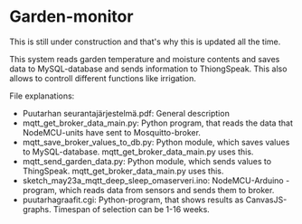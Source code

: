 # Garden-monitor

This is still under construction and that's why this is updated all the time.

This system reads garden temperature and moisture contents and saves data to MySQL-database and sends information to ThiongSpeak. This also allows to controll different functions like irrigation.

File explanations:
- Puutarhan seurantajärjestelmä.pdf: General description
- mqtt_get_broker_data_main.py: Python program, that reads the data that NodeMCU-units have sent to Mosquitto-broker.
- mqtt_save_broker_values_to_db.py: Python module, which saves values to MySQL-database. mqtt_get_broker_data_main.py uses this.
- mqtt_send_garden_data.py: Python module, which sends values to ThingSpeak. mqtt_get_broker_data_main.py uses this.
- sketch_may23a_mqtt_deep_sleep_omaserveri.ino: NodeMCU-Arduino -program, which reads data from sensors and sends them to broker.
- puutarhagraafit.cgi: Python-program, that shows results as CanvasJS-graphs. Timespan of selection can be 1-16 weeks.
